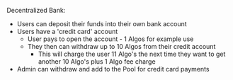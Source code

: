 Decentralized Bank:

- Users can deposit their funds into their own bank account
- Users have a 'credit card' account
  - User pays to open the account - 1 Algos for example use
  - They then can withdraw up to 10 Algos from their credit account
    - This will charge the user 11 Algo's the next time they want to get another 10 Algo's plus 1 Algo fee charge
- Admin can withdraw and add to the Pool for credit card payments
